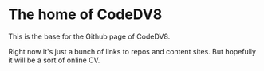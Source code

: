 # The home of CodeDV8

This is the base for the Github page of CodeDV8.

Right now it's just a bunch of links to repos and content sites. But hopefully it will be a sort of online CV.